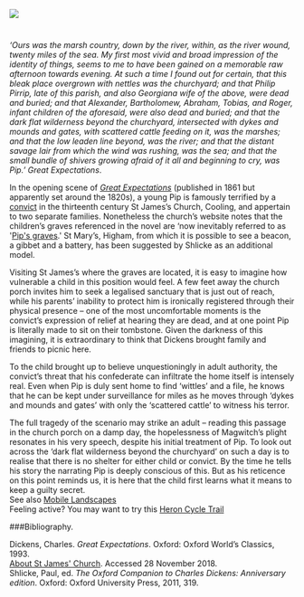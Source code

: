 <a href="https://dev.visual-essays.app"><img src="https://dev-visual-essays.netlify.app/images/ve-button.png"></a>
<param ve-config 
       title="Cooling" 
       banner="/images/banners/19c.jpg"
       author="Ken Moffat and Carolyn W. de la L. Oulton"
       layout="vtl">

<!-- Global entities -->
<param title="Charles Dickens" eid="Q5686">
<param ve-entity label="Cooling Marshes" geojson="/geojson/marshes.json" fill-opacity="0.4" article="/articles/Cooling_marshes.md" aliases="the marshes">
<param title="Cooling" eid="Q2649453">
<param title="Compeyson" eid="Q5156367" article="/articles/Compeyson.md">
<param title="Gravesend" eid="Q676689">
<param title="Abel Magwitch" eid="Q4666596" aliases="Magwitch" article="/articles/Magwitch.md">
<param title="Miss Havisham" eid="Q3316519" article="/articles/Miss_Havisham.md">
<param title="Philip Pirrip" eid="Q7197170" article="/articles/Pip.md">
<param title="Rochester" eid="Q507517">

<!-- Kent with map centered at Rochester -->
<param ve-map center="51.254291, 0.876473" zoom="10">

<!-- Historical map layers -->
<param ve-map-layer active mapwarper mapwarper-id="38872" title="Kent 1820">
<param ve-map-layer mapwarper mapwarper-id="44832" title="Kent Topo Survey 1860">
<param ve-map-layer mapwarper mapwarper-id="37387" title="Kent 1808">
<param ve-map-layer mapwarper mapwarper-id="45555" title="Kent 1904">

#

_‘Ours was the marsh country, down by the river, within, as the river wound, twenty miles of the sea. My first most vivid and broad impression of the identity of things, seems to me to have been gained on a memorable raw afternoon towards evening. At such a time I found out for certain, that this bleak place overgrown with nettles was the churchyard; and that Philip Pirrip, late of this parish, and also Georgiana wife of the above, were dead and buried; and that Alexander, Bartholomew, Abraham, Tobias, and Roger, infant children of the aforesaid, were also dead and buried; and that the dark flat wilderness beyond the churchyard, intersected with dykes and mounds and gates, with scattered cattle feeding on it, was the marshes; and that the low leaden line beyond, was the river; and that the distant savage lair from which the wind was rushing, was the sea; and that the small bundle of shivers growing afraid of it all and beginning to cry, was Pip.’_ _Great Expectations_.
<param ve-image url="/images/Cooling.JPG" label="Cooling" attribution="© The British Library Board ktc28b20f001r.">

In the opening scene of [_Great Expectations_](/dickens/great-expectations-curated-walk) (published in 1861 but apparently set around the 1820s), a young Pip is famously terrified by a [convict](/18c/18c-bloody-code) in the thirteenth century St James’s Church, Cooling, and appertain to two separate families. Nonetheless the church’s website notes that the children’s graves referenced in the novel are ‘now inevitably referred to as '[Pip's graves](/dickens/great-expectations-comports).' St Mary’s, Higham, from which it is possible to see a beacon, a gibbet and a battery, has been suggested by Shlicke as an additional model.
<param ve-image url="/images/Cooling churchyard.jpg" label="Cooling Churchyard">

Visiting St James’s where the graves are located, it is easy to imagine how vulnerable a child in this position would feel. A few feet away the church porch invites him to seek a legalised sanctuary that is just out of reach, while his parents’ inability to protect him is ironically registered through their physical presence – one of the most uncomfortable moments is the convict’s expression of relief at hearing they are dead, and at one point Pip is literally made to sit on their tombstone. Given the darkness of this imagining, it is extraordinary to think that Dickens brought family and friends to picnic here.

To the child brought up to believe unquestioningly in adult authority, the convict’s threat that his confederate can infiltrate the home itself is intensely real. Even when Pip is duly sent home to find ‘wittles’ and a file, he knows that he can be kept under surveillance for miles as he moves through ‘dykes and mounds and gates’ with only the ‘scattered cattle’ to witness his terror.

The full tragedy of the scenario may strike an adult – reading this passage in the church porch on a damp day, the hopelessness of Magwitch’s plight resonates in his very speech, despite his initial treatment of Pip. To look out across the ‘dark flat wilderness beyond the churchyard’ on such a day is to realise that there is no shelter for either child or convict. By the time he tells his story the narrating Pip is deeply conscious of this. But as his reticence on this point reminds us, it is here that the child first learns what it means to keep a guilty secret.    
See also [Mobile Landscapes](/dickens/mobile-landscapes)   
Feeling active? You may want to try this [Heron Cycle Trail](https://explorekent.org/activities/heron-cycle-trail-the-hoo-peninsula/)   

###Bibliography.

Dickens, Charles. _Great Expectations_. Oxford: Oxford World’s Classics, 1993.   
[About St James' Church]( http://coolingchurch.org.uk/about/). Accessed 28 November 2018.   
Shlicke, Paul, ed. _The Oxford Companion to Charles Dickens: Anniversary edition_. Oxford: Oxford University Press, 2011, 319.   
